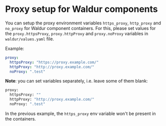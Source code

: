# Proxy setup for Waldur components

You can setup the proxy environment variables `https_proxy`, `http_proxy` and `no_proxy` for Waldur component containers.
For this, please set values for the `proxy.httpsProxy`, `proxy.httpProxy` and `proxy.noProxy` variables in `waldur/values.yaml` file.

Example:

```yaml
proxy:
  httpsProxy: "https://proxy.example.com/"
  httpProxy: "http://proxy.example.com/"
  noProxy: ".test"
```

**Note**: you can set variables separately, i.e. leave some of them blank:

```bash
proxy:
  httpsProxy: ""
  httpProxy: "http://proxy.example.com/"
  noProxy: ".test"
```

In the previous example, the `https_proxy` env variable won't be present in the containers.
